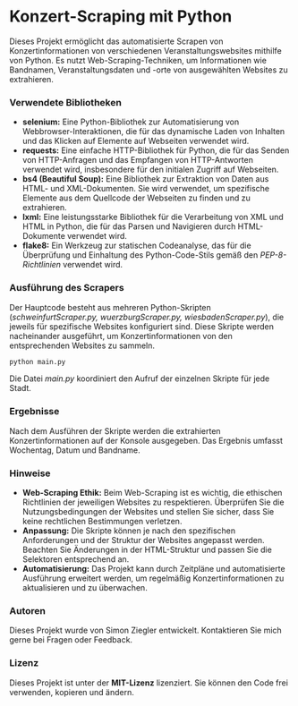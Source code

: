 # Konzert-Scraping mit Python

Dieses Projekt ermöglicht das automatisierte Scrapen von Konzertinformationen von verschiedenen Veranstaltungswebsites mithilfe von Python. Es nutzt Web-Scraping-Techniken, um Informationen wie Bandnamen, Veranstaltungsdaten und -orte von ausgewählten Websites zu extrahieren.

### Verwendete Bibliotheken

- **selenium:** Eine Python-Bibliothek zur Automatisierung von Webbrowser-Interaktionen, die für das dynamische Laden von Inhalten und das Klicken auf Elemente auf Webseiten verwendet wird.
- **requests:** Eine einfache HTTP-Bibliothek für Python, die für das Senden von HTTP-Anfragen und das Empfangen von HTTP-Antworten verwendet wird, insbesondere für den initialen Zugriff auf Webseiten.
- **bs4 (Beautiful Soup):** Eine Bibliothek zur Extraktion von Daten aus HTML- und XML-Dokumenten. Sie wird verwendet, um spezifische Elemente aus dem Quellcode der Webseiten zu finden und zu extrahieren.
- **lxml:** Eine leistungsstarke Bibliothek für die Verarbeitung von XML und HTML in Python, die für das Parsen und Navigieren durch HTML-Dokumente verwendet wird.
- **flake8:** Ein Werkzeug zur statischen Codeanalyse, das für die Überprüfung und Einhaltung des Python-Code-Stils gemäß den *PEP-8-Richtlinien* verwendet wird.

### Ausführung des Scrapers

Der Hauptcode besteht aus mehreren Python-Skripten (*schweinfurtScraper.py, wuerzburgScraper.py, wiesbadenScraper.py*), die jeweils für spezifische Websites konfiguriert sind. Diese Skripte werden nacheinander ausgeführt, um Konzertinformationen von den entsprechenden Websites zu sammeln.

```bash
python main.py
```

Die Datei *main.py* koordiniert den Aufruf der einzelnen Skripte für jede Stadt.

### Ergebnisse
Nach dem Ausführen der Skripte werden die extrahierten Konzertinformationen auf der Konsole ausgegeben. Das Ergebnis umfasst Wochentag, Datum und Bandname.

### Hinweise

-   **Web-Scraping Ethik:** Beim Web-Scraping ist es wichtig, die ethischen Richtlinien der jeweiligen Websites zu respektieren. Überprüfen Sie die Nutzungsbedingungen der Websites und stellen Sie sicher, dass Sie keine rechtlichen Bestimmungen verletzen.
-   **Anpassung:** Die Skripte können je nach den spezifischen Anforderungen und der Struktur der Websites angepasst werden. Beachten Sie Änderungen in der HTML-Struktur und passen Sie die Selektoren entsprechend an.
-   **Automatisierung:** Das Projekt kann durch Zeitpläne und automatisierte Ausführung erweitert werden, um regelmäßig Konzertinformationen zu aktualisieren und zu überwachen.

### Autoren

Dieses Projekt wurde von Simon Ziegler entwickelt. Kontaktieren Sie mich gerne bei Fragen oder Feedback.

### Lizenz

Dieses Projekt ist unter der **MIT-Lizenz** lizenziert. Sie können den Code frei verwenden, kopieren und ändern.
